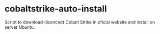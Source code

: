 # cobaltstrike-auto-install
Script to download (licenced) Cobalt Strike in oficial website and install on server Ubuntu.
